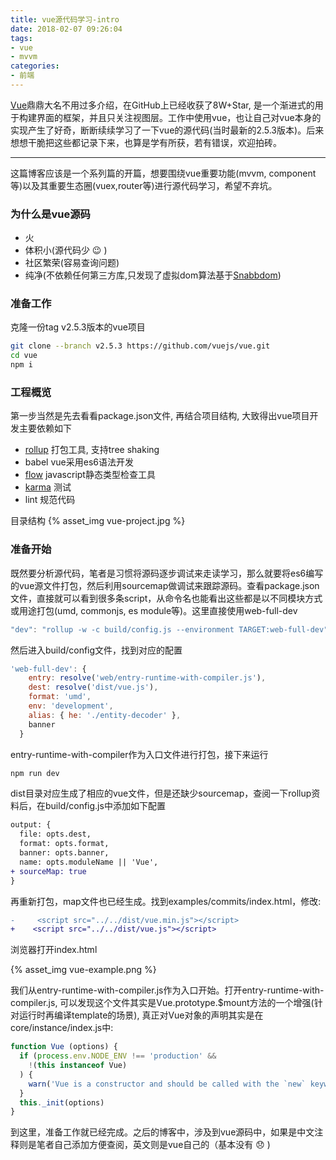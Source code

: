 ```yaml
---
title: vue源代码学习-intro
date: 2018-02-07 09:26:04
tags: 
- vue
- mvvm
categories: 
- 前端
---
```

[Vue](https://github.com/vuejs/vue)鼎鼎大名不用过多介绍，在GitHub上已经收获了8W+Star, 是一个渐进式的用于构建界面的框架，并且只关注视图层。工作中使用vue，也让自己对vue本身的实现产生了好奇，断断续续学习了一下vue的源代码(当时最新的2.5.3版本)。后来想想干脆把这些都记录下来，也算是学有所获，若有错误，欢迎拍砖。
___
这篇博客应该是一个系列篇的开篇，想要围绕vue重要功能(mvvm, component等)以及其重要生态圈(vuex,router等)进行源代码学习，希望不弃坑。
<!--more-->
### 为什么是vue源码
* 火
* 体积小(源代码少 :wink: )
* 社区繁荣(容易查询问题)
* 纯净(不依赖任何第三方库,只发现了虚拟dom算法基于[Snabbdom](https://github.com/snabbdom/snabbdom))

### 准备工作
克隆一份tag v2.5.3版本的vue项目

```bash
git clone --branch v2.5.3 https://github.com/vuejs/vue.git
cd vue
npm i
```

### 工程概览
第一步当然是先去看看package.json文件, 再结合项目结构, 大致得出vue项目开发主要依赖如下

* [rollup](https://rollupjs.org/) 打包工具, 支持tree shaking
* babel vue采用es6语法开发
* [flow](https://flow.org/) javascript静态类型检查工具
* [karma](http://karma-runner.github.io/2.0/index.html) 测试
* lint 规范代码

目录结构
{% asset_img vue-project.jpg %}

### 准备开始
既然要分析源代码，笔者是习惯将源码逐步调试来走读学习，那么就要将es6编写的vue源文件打包，然后利用sourcemap做调试来跟踪源码。查看package.json文件，直接就可以看到很多条script，从命令名也能看出这些都是以不同模块方式或用途打包(umd, commonjs, es module等)。这里直接使用web-full-dev

```javascript
"dev": "rollup -w -c build/config.js --environment TARGET:web-full-dev"
```

然后进入build/config文件，找到对应的配置

```javascript
'web-full-dev': {
    entry: resolve('web/entry-runtime-with-compiler.js'),
    dest: resolve('dist/vue.js'),
    format: 'umd',
    env: 'development',
    alias: { he: './entity-decoder' },
    banner
  }
```

entry-runtime-with-compiler作为入口文件进行打包，接下来运行

```bash
npm run dev
```

dist目录对应生成了相应的vue文件，但是还缺少sourcemap，查阅一下rollup资料后，在build/config.js中添加如下配置

```diff
output: {
  file: opts.dest,
  format: opts.format,
  banner: opts.banner,
  name: opts.moduleName || 'Vue',
+ sourceMap: true
}
```
再重新打包，map文件也已经生成。找到examples/commits/index.html，修改:

```diff
-	  <script src="../../dist/vue.min.js"></script>
+    <script src="../../dist/vue.js"></script>
```

浏览器打开index.html

{% asset_img vue-example.png %}

我们从entry-runtime-with-compiler.js作为入口开始。打开entry-runtime-with-compiler.js, 可以发现这个文件其实是Vue.prototype.$mount方法的一个增强(针对运行时再编译template的场景), 真正对Vue对象的声明其实是在core/instance/index.js中:

```javascript
function Vue (options) {
  if (process.env.NODE_ENV !== 'production' &&
    !(this instanceof Vue)
  ) {
    warn('Vue is a constructor and should be called with the `new` keyword')
  }
  this._init(options)
}
```


到这里，准备工作就已经完成。之后的博客中，涉及到vue源码中，如果是中文注释则是笔者自己添加方便查阅，英文则是vue自己的（基本没有 :disappointed: )



